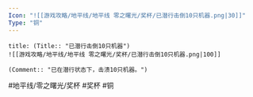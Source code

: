 ```yaml
---
Icon: "![[游戏攻略/地平线/地平线 零之曙光/奖杯/已潜行击倒10只机器.png|30]]"
Type: "铜"
---
```

```ad-common-bronze-trophy
title: (Title:: "已潜行击倒10只机器")
![[游戏攻略/地平线/地平线 零之曙光/奖杯/已潜行击倒10只机器.png|100]]

(Comment:: "已在潜行状态下，击溃10只机器。")
```

#地平线/零之曙光/奖杯 #奖杯 #铜
